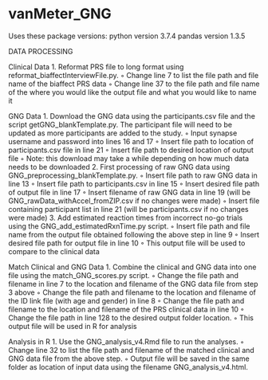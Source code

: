 # vanMeter_GNG

Uses these package versions: 
python version 3.7.4
pandas version 1.3.5

DATA PROCESSING

Clinical Data
    1. Reformat PRS file to long format using reformat_biaffectInterviewFile.py. 
        ◦ Change line 7 to list the file path and file name of the biaffect PRS data
        ◦ Change line 37 to the file path and file name of the where you would like the output file and what you would like to name it

GNG Data
    1. Download the GNG data using the participants.csv file and the script getGNG_blankTemplate.py. The participant file will need to be updated as more participants are added to the study.
        ◦ Input synapse username and password into lines 16 and 17
        ◦ Insert file path to location of participants.csv file in line 21
        ◦ Insert file path to desired location of output file
        ◦ Note: this download may take a while depending on how much data needs to be downloaded
    2. First processing of raw GNG data using GNG_preprocessing_blankTemplate.py.
        ◦ Insert file path to raw GNG data in line 13
        ◦ Insert file path to participants.csv in line 15
        ◦ Insert desired file path of output file in line 17
        ◦ Insert filename of raw GNG data in line 19 (will be GNG_rawData_withAccel_fromZIP.csv if no changes were made)
        ◦ Insert file containing participant list in line 21 (will be participants.csv if no changes were made)
    3. Add estimated reaction times from incorrect no-go trials using the GNG_add_estimatedRxnTime.py script.
        ◦ Insert file path and file name from the output file obtained following the above step in line 9
        ◦ Insert desired file path for output file in line 10
        ◦ This output file will be used to compare to the clinical data

Match Clinical and GNG Data
    1. Combine the clinical and GNG data into one file using the match_GNG_scores.py script.
        ◦ Change the file path and filename in line 7 to the location and filename of the GNG data file from step 3 above
        ◦ Change the file path and filename to the location and filename of the ID link file (with age and gender) in line 8
        ◦ Change the file path and filename to the location and filename of the PRS clinical data in line 10
        ◦ Change the file path in line 128 to the desired output folder location.
        ◦ This output file will be used in R for analysis

Analysis in R
    1. Use the GNG_analysis_v4.Rmd file to run the analyses.
        ◦ Change line 32 to list the file path and filename of the matched clinical and GNG data file from the above step.
        ◦ Output file will be saved in the same folder as location of input data using the filename GNG_analysis_v4.html. 